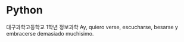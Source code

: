 # Python
대구과학고등학교 1학년 정보과학
Ay, quiero verse,  escucharse, besarse y embracerse demasiado muchisimo.
